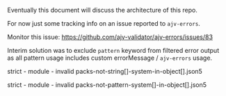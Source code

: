 Eventually this document will discuss the architecture of this repo. 

For now just some tracking info on an issue reported to `ajv-errors`. 

Monitor this issue: https://github.com/ajv-validator/ajv-errors/issues/83

Interim solution was to exclude `pattern` keyword from filtered error output as all pattern usage includes custom
errorMessage / `ajv-errors` usage.

strict - module - invalid
packs-not-string[]-system-in-object[].json5

strict - module - invalid
packs-not-pattern-system[]-in-object[].json5

